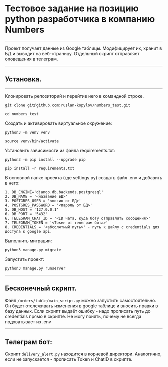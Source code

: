 # Тестовое задание на позицию python разработчика в компанию Numbers
***
Проект получает данные из Google таблицы. Модифицирует их, хранит в БД и выводит на веб-страницу.
Отдельный скрипт отправляет оповещения в телеграм.
***
## Установка.
***
Клонировать репозиторий и перейтив него в командной строке.
```
git clone git@github.com:ruslan-kopylov/numbers_test.git

cd numbers_test
```
Cоздать и активировать виртуальное окружение:
```
python3 -m venv venv

source venv/bin/activate
```
Установить зависимости из файла requirements.txt:
```
python3 -m pip install --upgrade pip

pip install -r requirements.txt
```
В основной папке проекта (где settings.py) создать файл .env и добавить в него:
```
1. DB_ENGINE='django.db.backends.postgresql'
2. DB_NAME = '<название БД>'
3. POSTGRES_USER = '<логин от БД>'
4. POSTGRES_PASSWORD = '<пароль от БД>'
5. DB_HOST = '127.0.0.1'
6. DB_PORT = '5432'
6. TELEGRAM_CHAT_ID = '<ID чата, куда боту отправлять сообщения>'
7. TELEGRAM_TOKEN = '<Токен от телеграм бота>'
8. CREDENTIALS = '<абсолютный путь>' - путь к файлу с credentials для доступа к google api.
```
Выполнить миграции:
```
python3 manage.py migrate
```
Запустить проект:
```
python3 manage.py runserver
```
***
## Бесконечный скрипт.
Файл ```/orders/table/main_script.py``` можно запустить самостоятельно. Он будет отслеживать изменения в google таблице и вносить правки в базу данных.
Если скрипт выдаёт ошибку - надо прописать путь до credentials прямо в скрипте. Не могу понять, почему не всегда подхватывает из .env
***
## Телеграм бот:
Скрипт ```delivery_alert.py``` находится в корневой директори. Аналогично, если не запускается - прописать Token и ChatID в скрипте.
